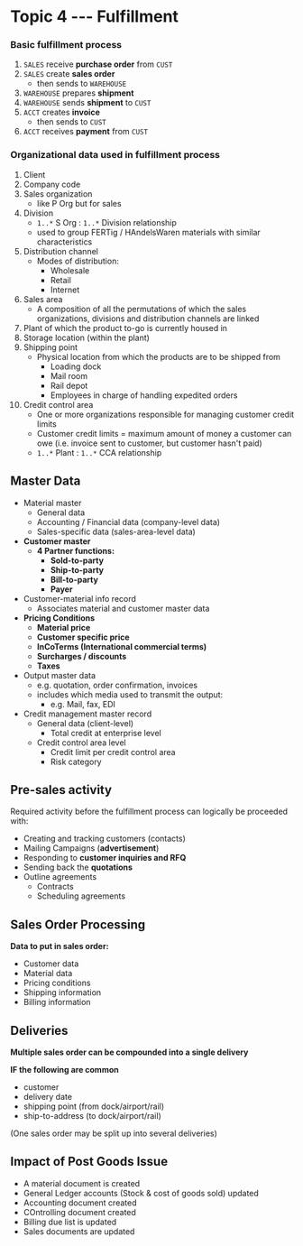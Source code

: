 Topic 4 --- Fulfillment
=======================

### Basic fulfillment process

1. `SALES` receive **purchase order** from `CUST`
2. `SALES` create **sales order**
	- then sends to `WAREHOUSE`
3. `WAREHOUSE` prepares **shipment**
4. `WAREHOUSE` sends **shipment** to `CUST`
5. `ACCT` creates **invoice**
	- then sends to `CUST`
6. `ACCT` receives **payment** from `CUST`

### Organizational data used in fulfillment process

1. Client
2. Company code
3. Sales organization
	- like P Org but for sales
4. Division
	- `1..*` S Org : `1..*` Division relationship
	- used to group FERTig / HAndelsWaren materials with similar characteristics
5. Distribution channel
	- Modes of distribution:
		- Wholesale
		- Retail
		- Internet
6. Sales area
	- A composition of all the permutations of which the sales organizations, divisions and distribution channels are linked
7. Plant of which the product to-go is currently housed in
8. Storage location (within the plant)
9. Shipping point
	- Physical location from which the products are to be shipped from
		- Loading dock
		- Mail room
		- Rail depot
		- Employees in charge of handling expedited orders
10. Credit control area
	- One or more organizations responsible for managing customer credit limits
	- Customer credit limits = maximum amount of money a customer can owe (i.e. invoice sent to customer, but customer hasn't paid)
	- `1..*` Plant : `1..*` CCA relationship

## Master Data
- Material master
	- General data
	- Accounting / Financial data (company-level data)
	- Sales-specific data (sales-area-level data)
- **Customer master**
	- **4 Partner functions:**
		- **Sold-to-party**
		- **Ship-to-party**
		- **Bill-to-party**
		- **Payer**
- Customer-material info record
	- Associates material and customer master data
- **Pricing Conditions**
	- **Material price**
	- **Customer specific price**
	- **InCoTerms (International commercial terms)**
	- **Surcharges / discounts**
	- **Taxes**
- Output master data
	- e.g. quotation, order confirmation, invoices
	- includes which media used to transmit the output:
		- e.g. Mail, fax, EDI
- Credit management master record
	- General data (client-level)
		- Total credit at enterprise level
	- Credit control area level
		- Credit limit per credit control area
		- Risk category
		
## **Pre-sales activity**

Required activity before the fulfillment process can logically be proceeded with:

- Creating and tracking customers (contacts)
- Mailing Campaigns (**advertisement**)
- Responding to **customer inquiries and RFQ**
- Sending back the **quotations**
- Outline agreements
	+ Contracts
	+ Scheduling agreements

## Sales Order Processing

**Data to put in sales order:**

- Customer data
- Material data
- Pricing conditions
- Shipping information
- Billing information

## Deliveries

**Multiple sales order can be compounded into a single delivery**

**IF the following are common**
- customer
- delivery date
- shipping point (from dock/airport/rail)
- ship-to-address (to dock/airport/rail)

(One sales order may be split up into several deliveries)


## Impact of Post Goods Issue

- A material document is created
- General Ledger accounts (Stock & cost of goods sold) updated
- Accounting document created
- COntrolling document created
- Billing due list is updated
- Sales documents are updated